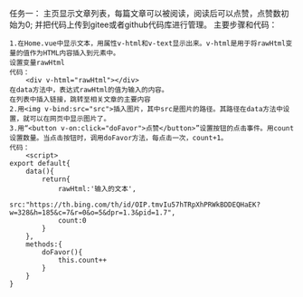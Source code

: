 任务一： 
    主页显示文章列表，每篇文章可以被阅读，阅读后可以点赞，点赞数初始为0;
    并把代码上传到gitee或者github代码库进行管理。
    主要步骤和代码：

    1.在Home.vue中显示文本，用属性v-html和v-text显示出来。v-html是用于将rawHtml变量的值作为HTML内容插入到元素中。
    设置变量rawHtml
    代码：
        <div v-html="rawHtml"></div>
    在data方法中，表达式rawHtml的值为输入的内容。
    在列表中插入链接，跳转至相关文章的主要内容
    2.用<img v-bind:src="src">插入图片，其中src是图片的路径。其路径在data方法中设置，就可以在网页中显示图片了。
    3.用“<button v-on:click="doFavor">点赞</button>”设置按钮的点击事件。用count设置数量。当点击按钮时，调用doFavor方法，每点击一次，count+1。
    代码：
        <script>
    export default{
        data(){
            return{
                rawHtml:'输入的文本',
                src:"https://th.bing.com/th/id/OIP.tmvIu57hTRpXhPRWkBDDEQHaEK?w=328&h=185&c=7&r=0&o=5&dpr=1.3&pid=1.7",
                count:0
            }
        },
        methods:{
            doFavor(){
                this.count++
            }
        }
    }
    